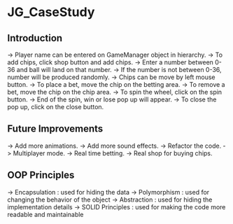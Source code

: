 # JG_CaseStudy

## Introduction

-> Player name can be entered on GameManager object in hierarchy.
-> To add chips, click shop button and add chips.
-> Enter a number between 0-36 and ball will land on that number.
-> If the number is not between 0-36, number will be produced randomly.
-> Chips can be move by left mouse button.
-> To place a bet, move the chip on the betting area.
-> To remove a bet, move the chip on the chip area.
-> To spin the wheel, click on the spin button.
-> End of the spin, win or lose pop up will appear.
-> To close the pop up, click on the close button.

## Future Improvements

-> Add more animations.
-> Add more sound effects.
-> Refactor the code.
-> Multiplayer mode.
-> Real time betting.
-> Real shop for buying chips.

## OOP Principles

-> Encapsulation : used for hiding the data
-> Polymorphism : used for changing the behavior of the object
-> Abstraction : used for hiding the implementation details
-> SOLID Principles : used for making the code more readable and maintainable
 
